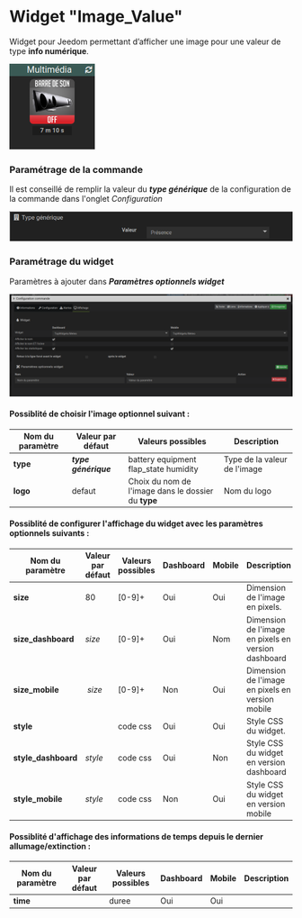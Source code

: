 # Widget "Image_Value"

Widget pour Jeedom permettant d’afficher une image pour une valeur de type **info numérique**.

![](../images/widget-image-value.png)


### Paramétrage de la commande

Il est conseillé de remplir la valeur du ***type générique*** de la configuration de la commande dans l'onglet *Configuration*

![](../images/type-generique.png)


### Paramétrage du widget

Paramètres à ajouter dans ***Paramètres optionnels widget***

![](../images/param-widget.png)


#### Possiblité de choisir l'image optionnel suivant :

Nom du paramètre | Valeur par défaut    | Valeurs possibles                                   | Description
---------------- | -------------------- | --------------------------------------------------- | -----------
**type**         | ***type générique*** | battery equipment flap_state humidity               | Type de la valeur de l'image
**logo**         | defaut               | Choix du nom de l'image dans le dossier du **type** | Nom du logo


#### Possiblité de configurer l'affichage du widget avec les paramètres optionnels suivants :

Nom du paramètre     | Valeur par défaut | Valeurs possibles | Dashboard | Mobile | Description
-------------------- | ----------------- | ----------------- | --------- | ------ | -----------
**size**             | 80                | [0-9]+            | Oui       | Oui    | Dimension de l'image en pixels.
**size_dashboard**   | *size*            | [0-9]+            | Oui       | Nom    | Dimension de l'image en pixels en version dashboard
**size_mobile**      | *size*            | [0-9]+            | Non       | Oui    | Dimension de l'image en pixels en version mobile
**style**            |                   | code css          | Oui       | Oui    | Style CSS du widget.
**style_dashboard**  | *style*           | code css          | Oui       | Non    | Style CSS du widget en version dashboard
**style_mobile**     | *style*           | code css          | Non       | Oui    | Style CSS du widget en version mobile


#### Possiblité d'affichage des informations de temps depuis le dernier allumage/extinction :

Nom du paramètre     | Valeur par défaut | Valeurs possibles | Dashboard | Mobile |  Description
-------------------- | ----------------- | ----------------- | --------- | ------ | -----------
**time**             |                   | duree             | Oui       | Oui    |  

